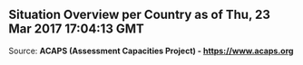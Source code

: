 ## Situation Overview per Country as of Thu, 23 Mar 2017 17:04:13 GMT

Source: **ACAPS (Assessment Capacities Project) - https://www.acaps.org**
